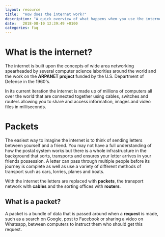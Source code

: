 ```yaml
---
layout: resource
title:  "How does the internet work?"
description: "A quick overview of what happens when you use the internet."
date:   2018-08-10 12:39:49 +0100
categories: faq
---
```


# What is the internet?

The internet is built upon the concepts of wide area networking spearheaded by several computer science laborities around the world and the work on the **ARPANET project** funded by the U.S. Department of Defense in the 1960's.

In its current iteration the internet is made up of millions of computers all over the world that are connected together using cables, switches and routers allowing you to share and access information, images and video files in milliseconds.

# Packets

The easiest way to imagine the internet is to think of sending letters between yourself and a friend. You may not have a full understanding of how the postal system works but there is a whole infrastructure in the background that sorts, transports and ensures your letter arrives in your friends possession. A letter can pass through multiple people before its journey is complete as well as use a variety of different methods of transport such as cars, lorries, planes and boats.

With the internet the letters are replaced with **packets**, the transport network with **cables** and the sorting offices with **routers**.

## What is a packet?

A packet is a bundle of data that is passed around when a **request** is made, such as a search on Google, post to Facebook or sharing a video on Whatsapp, between computers to instruct them who should get this request.
